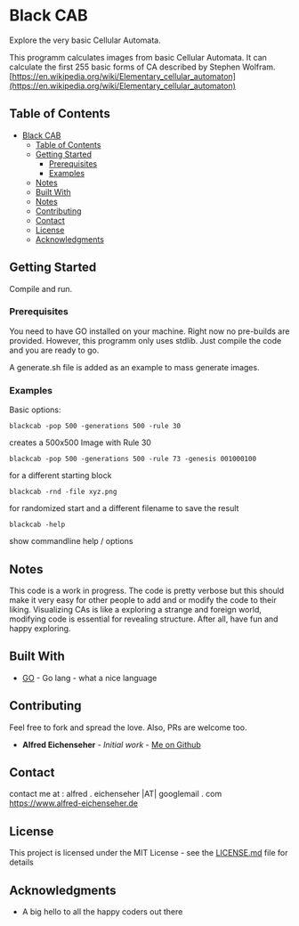 # Black CAB
Explore the very basic Cellular Automata.

This programm calculates images from basic Cellular Automata. It can calculate the first 255 basic forms of CA described by Stephen Wolfram. 
[https://en.wikipedia.org/wiki/Elementary_cellular_automaton](https://en.wikipedia.org/wiki/Elementary_cellular_automaton) 

## Table of Contents
- [Black CAB](#black-cab)
  * [Table of Contents](#table-of-contents)
  * [Getting Started](#getting-started)
    + [Prerequisites](#prerequisites)
    + [Examples](#examples)
  * [Notes](#notes)
  * [Built With](#built-with)
  * [Notes](#notes-1)
  * [Contributing](#contributing)
  * [Contact](#contact)
  * [License](#license)
  * [Acknowledgments](#acknowledgments)


## Getting Started
Compile and run. 

### Prerequisites

You need to have GO installed on your machine. Right now no pre-builds are provided. However, this programm only uses stdlib. Just compile the code and you are ready to go. 

A generate.sh file is added as an example to mass generate images. 

### Examples

Basic options:

```
blackcab -pop 500 -generations 500 -rule 30
```
creates a 500x500 Image with Rule 30
```
blackcab -pop 500 -generations 500 -rule 73 -genesis 001000100
```
for a different starting block
```
blackcab -rnd -file xyz.png
```
for randomized start and a different filename to save the result

```
blackcab -help
```
show commandline help / options 

## Notes
This code is a work in progress. The code is pretty verbose but this should make it very easy for other people to add and or modify the code to their liking. Visualizing CAs is like a exploring a strange and foreign world, modifying code is essential for revealing structure. After all, have fun and happy exploring.   

## Built With

* [GO](https://golang.org/) - Go lang - what a nice language

## Contributing

Feel free to fork and spread the love. Also, PRs are welcome too.

* **Alfred Eichenseher** - *Initial work* - [Me on Github](https://github.com/zweifuchs)

## Contact
contact me at :
alfred . eichenseher |AT| googlemail . com 
https://www.alfred-eichenseher.de

## License

This project is licensed under the MIT License - see the [LICENSE.md](LICENSE.md) file for details

## Acknowledgments

* A big hello to all the happy coders out there